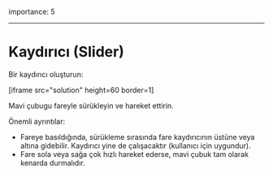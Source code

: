 importance: 5

---

# Kaydırıcı (Slider)

Bir kaydırıcı oluşturun:

[iframe src="solution" height=60 border=1]

Mavi çubugu fareyle sürükleyin ve hareket ettirin.

Önemli ayrıntılar:

- Fareye basıldığında, sürükleme sırasında fare kaydırıcının üstüne veya altına gidebilir. Kaydırıcı yine de çalışacaktır (kullanıcı için uygundur).
- Fare sola veya sağa çok hızlı hareket ederse, mavi çubuk tam olarak kenarda durmalıdır.
